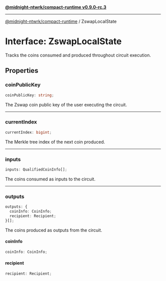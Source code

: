 [**@midnight-ntwrk/compact-runtime v0.9.0-rc.3**](../README.md)

***

[@midnight-ntwrk/compact-runtime](../globals.md) / ZswapLocalState

# Interface: ZswapLocalState

Tracks the coins consumed and produced throughout circuit execution.

## Properties

### coinPublicKey

```ts
coinPublicKey: string;
```

The Zswap coin public key of the user executing the circuit.

***

### currentIndex

```ts
currentIndex: bigint;
```

The Merkle tree index of the next coin produced.

***

### inputs

```ts
inputs: QualifiedCoinInfo[];
```

The coins consumed as inputs to the circuit.

***

### outputs

```ts
outputs: {
  coinInfo: CoinInfo;
  recipient: Recipient;
}[];
```

The coins produced as outputs from the circuit.

#### coinInfo

```ts
coinInfo: CoinInfo;
```

#### recipient

```ts
recipient: Recipient;
```

